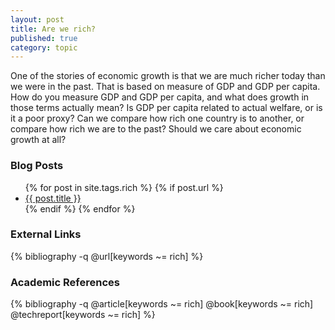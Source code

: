 ```yaml
---
layout: post
title: Are we rich?
published: true
category: topic
---
```


One of the stories of economic growth is that we are much richer today than we were in the past. That is based on measure of GDP and GDP per capita.  How do you measure GDP and GDP per capita, and what does growth in those terms actually mean? Is GDP per capita related to actual welfare, or is it a poor proxy? Can we compare how rich one country is to another, or compare how rich we are to the past? Should we care about economic growth at all? 

### Blog Posts
<div class="posts">
<ul>
  {% for post in site.tags.rich %}
    {% if post.url %}
        <li>
         <a id="post-link-trans" class="post-link" href="{{ post.url | prepend: site.baseurl }}">
            {{ post.title }}
          </a>
        </li>
    {% endif %}
  {% endfor %}
</ul>
</div>

### External Links

{% bibliography -q @url[keywords ~= rich] %}

### Academic References

{% bibliography -q @article[keywords ~= rich] @book[keywords ~= rich] @techreport[keywords ~= rich] %}
